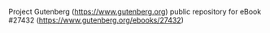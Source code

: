 Project Gutenberg (https://www.gutenberg.org) public repository for eBook #27432 (https://www.gutenberg.org/ebooks/27432)

